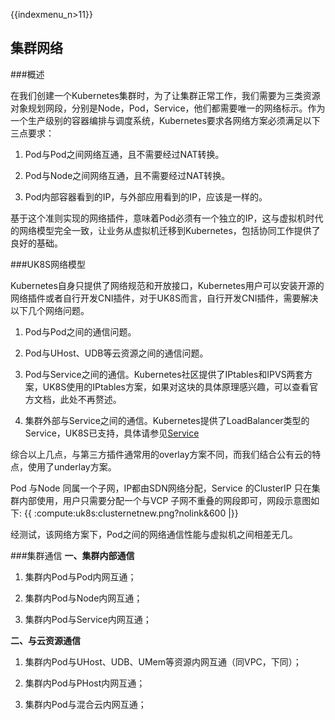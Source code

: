 {{indexmenu_n>11}}
## 集群网络

###概述

在我们创建一个Kubernetes集群时，为了让集群正常工作，我们需要为三类资源对象规划网段，分别是Node，Pod，Service，他们都需要唯一的网络标示。作为一个生产级别的容器编排与调度系统，Kubernetes要求各网络方案必须满足以下三点要求：

1. Pod与Pod之间网络互通，且不需要经过NAT转换。

2. Pod与Node之间网络互通，且不需要经过NAT转换。

3. Pod内部容器看到的IP，与外部应用看到的IP，应该是一样的。

基于这个准则实现的网络插件，意味着Pod必须有一个独立的IP，这与虚拟机时代的网络模型完全一致，让业务从虚拟机迁移到Kubernetes，包括协同工作提供了良好的基础。


###UK8S网络模型

Kubernetes自身只提供了网络规范和开放接口，Kubernetes用户可以安装开源的网络插件或者自行开发CNI插件，对于UK8S而言，自行开发CNI插件，需要解决以下几个网络问题。

1. Pod与Pod之间的通信问题。

2. Pod与UHost、UDB等云资源之间的通信问题。

3. Pod与Service之间的通信。Kubernetes社区提供了IPtables和IPVS两套方案，UK8S使用的IPtables方案，如果对这块的具体原理感兴趣，可以查看官方文档，此处不再赘述。

4. 集群外部与Service之间的通信。Kubernetes提供了LoadBalancer类型的Service，UK8S已支持，具体请参见[Service](https://docs.ucloud.cn/compute/uk8s/service/intro)

综合以上几点，与第三方插件通常用的overlay方案不同，而我们结合公有云的特点，使用了underlay方案。

Pod 与Node 同属一个子网，IP都由SDN网络分配，Service 的ClusterIP 只在集群内部使用，用户只需要分配一个与VCP 子网不重叠的网段即可，网段示意图如下:
{{ :compute:uk8s:clusternetnew.png?nolink&600 |}}

经测试，该网络方案下，Pod之间的网络通信性能与虚拟机之间相差无几。


###集群通信
**一、集群内部通信**

1. 集群内Pod与Pod内网互通；

2. 集群内Pod与Node内网互通；

3. 集群内Pod与Service内网互通；


**二、与云资源通信**

1. 集群内Pod与UHost、UDB、UMem等资源内网互通（同VPC，下同）；

2. 集群内Pod与PHost内网互通；

3. 集群内Pod与混合云内网互通；



